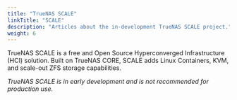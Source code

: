 ```yaml
---
title: "TrueNAS SCALE"
linkTitle: "SCALE"
description: "Articles about the in-development TrueNAS SCALE project."
weight: 6
---
```


TrueNAS SCALE is a free and Open Source Hyperconverged Infrastructure (HCI) solution. Built on TrueNAS CORE, SCALE adds Linux Containers, KVM, and scale-out ZFS storage capabilities.

*TrueNAS SCALE is in early development and is not recommended for production use.*
